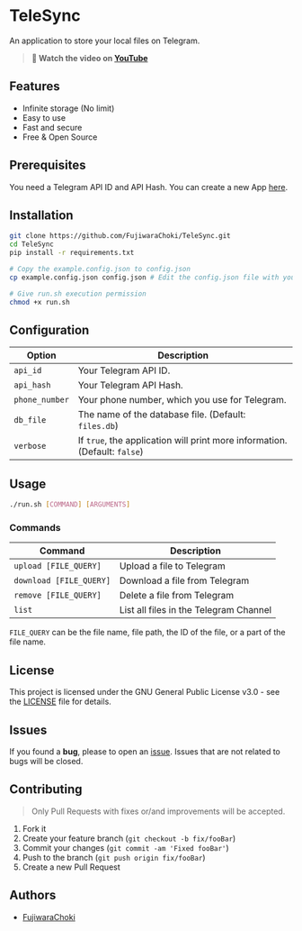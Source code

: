 # TeleSync

An application to store your local files on Telegram.

> **📸 Watch the video on [YouTube](https://youtu.be/3J6z3X3zv8A)**

## Features

- Infinite storage (No limit)
- Easy to use
- Fast and secure
- Free & Open Source

## Prerequisites

You need a Telegram API ID and API Hash.
You can create a new App [here](https://my.telegram.org/apps).

## Installation

```bash
git clone https://github.com/FujiwaraChoki/TeleSync.git
cd TeleSync
pip install -r requirements.txt

# Copy the example.config.json to config.json
cp example.config.json config.json # Edit the config.json file with your own settings

# Give run.sh execution permission
chmod +x run.sh
```

## Configuration

| Option         | Description                                                                |
| -------------- | -------------------------------------------------------------------------- |
| `api_id`       | Your Telegram API ID.                                                      |
| `api_hash`     | Your Telegram API Hash.                                                    |
| `phone_number` | Your phone number, which you use for Telegram.                             |
| `db_file`      | The name of the database file. (Default: `files.db`)                       |
| `verbose`      | If `true`, the application will print more information. (Default: `false`) |

## Usage

```bash
./run.sh [COMMAND] [ARGUMENTS]
```

### Commands

| Command                 | Description                            |
| ----------------------- | -------------------------------------- |
| `upload [FILE_QUERY]`   | Upload a file to Telegram              |
| `download [FILE_QUERY]` | Download a file from Telegram          |
| `remove [FILE_QUERY]`   | Delete a file from Telegram            |
| `list`                  | List all files in the Telegram Channel |

`FILE_QUERY` can be the file name, file path, the ID of the file, or a part of the file name.

## License

This project is licensed under the GNU General Public License v3.0 - see the [LICENSE](LICENSE) file for details.

## Issues

If you found a **bug**, please to open an [issue](https://github.com/FujiwaraChoki/TeleSync/issues). Issues that are not related to bugs will be closed.

## Contributing

> Only Pull Requests with fixes or/and improvements will be accepted.

1. Fork it
2. Create your feature branch (`git checkout -b fix/fooBar`)
3. Commit your changes (`git commit -am 'Fixed fooBar'`)
4. Push to the branch (`git push origin fix/fooBar`)
5. Create a new Pull Request

## Authors

- [FujiwaraChoki](https://github.com/FujiwaraChoki)
